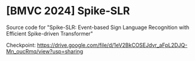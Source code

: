 # [BMVC 2024] Spike-SLR
Source code for "Spike-SLR: Event-based Sign Language Recognition with Efficient Spike-driven Transformer"

Checkpoint: https://drive.google.com/file/d/1eV2BkCOSEJdvr_aFpL2DJQ-Mn_oucRmq/view?usp=sharing
